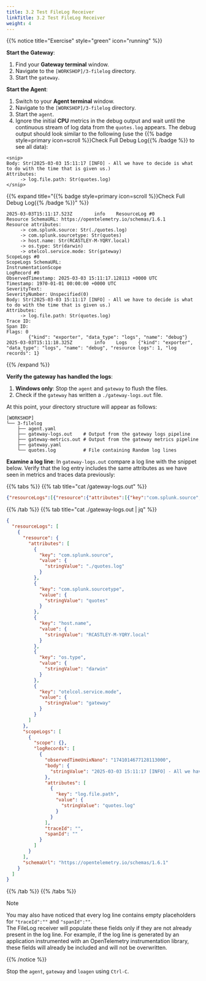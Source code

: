 ```yaml
---
title: 3.2 Test FileLog Receiver
linkTitle: 3.2 Test FileLog Receiver
weight: 4
---
```


{{% notice title="Exercise" style="green" icon="running" %}}

**Start the Gateway**:

1. Find your **Gateway terminal** window.
2. Navigate to the `[WORKSHOP]/3-filelog` directory.
3. Start the `gateway`.

**Start the Agent**:

1. Switch to your **Agent terminal** window.
2. Navigate to the `[WORKSHOP]/3-filelog` directory.
3. Start the `agent`.
4. Ignore the initial **CPU** metrics in the debug output and wait until the continuous stream of log data from the `quotes.log` appears. The debug output should look similar to the following (use the {{% badge style=primary icon=scroll %}}Check Full Debug Log{{% /badge %}} to see all data):

```text
<snip>
Body: Str(2025-03-03 15:11:17 [INFO] - All we have to decide is what to do with the time that is given us.)
Attributes:
     -> log.file.path: Str(quotes.log)
</snip>
```

{{% expand title="{{% badge style=primary icon=scroll %}}Check Full Debug Log{{% /badge %}}" %}}

```text
2025-03-03T15:11:17.523Z        info    ResourceLog #0
Resource SchemaURL: https://opentelemetry.io/schemas/1.6.1
Resource attributes:
     -> com.splunk.source: Str(./quotes.log)
     -> com.splunk.sourcetype: Str(quotes)
     -> host.name: Str(RCASTLEY-M-YQRY.local)
     -> os.type: Str(darwin)
     -> otelcol.service.mode: Str(gateway)
ScopeLogs #0
ScopeLogs SchemaURL:
InstrumentationScope
LogRecord #0
ObservedTimestamp: 2025-03-03 15:11:17.128113 +0000 UTC
Timestamp: 1970-01-01 00:00:00 +0000 UTC
SeverityText:
SeverityNumber: Unspecified(0)
Body: Str(2025-03-03 15:11:17 [INFO] - All we have to decide is what to do with the time that is given us.)
Attributes:
     -> log.file.path: Str(quotes.log)
Trace ID:
Span ID:
Flags: 0
        {"kind": "exporter", "data_type": "logs", "name": "debug"}
2025-03-03T15:11:18.325Z        info    Logs    {"kind": "exporter", "data_type": "logs", "name": "debug", "resource logs": 1, "log records": 1}
```

{{% /expand %}}

**Verify the gateway has handled the logs**:

1. **Windows only**: Stop the `agent` and `gateway` to flush the files.
2. Check if the `gateway` has written a `./gateway-logs.out` file.

At this point, your directory structure will appear as follows:

```text { title="Updated Directory Structure" }
[WORKSHOP]
└── 3-filelog
    ├── agent.yaml
    ├── gateway-logs.out    # Output from the gateway logs pipeline
    ├── gateway-metrics.out # Output from the gateway metrics pipeline
    ├── gateway.yaml
    └── quotes.log          # File containing Random log lines
```

**Examine a log line**: In `gateway-logs.out` compare a log line with the snippet below. Verify that the log entry includes the same attributes as we have seen in metrics and traces data previously:

{{% tabs %}}
{{% tab title="cat /gateway-logs.out" %}}

```json
{"resourceLogs":[{"resource":{"attributes":[{"key":"com.splunk.source","value":{"stringValue":"./quotes.log"}},{"key":"com.splunk.sourcetype","value":{"stringValue":"quotes"}},{"key":"host.name","value":{"stringValue":"RCASTLEY-M-YQRY.local"}},{"key":"os.type","value":{"stringValue":"darwin"}},{"key":"otelcol.service.mode","value":{"stringValue":"gateway"}}]},"scopeLogs":[{"scope":{},"logRecords":[{"observedTimeUnixNano":"1741014677128113000","body":{"stringValue":"2025-03-03 15:11:17 [INFO] - All we have to decide is what to do with the time that is given us."},"attributes":[{"key":"log.file.path","value":{"stringValue":"quotes.log"}}],"traceId":"","spanId":""}]}],"schemaUrl":"https://opentelemetry.io/schemas/1.6.1"}]}
```

{{% /tab %}}
{{% tab title="cat ./gateway-logs.out | jq" %}}

```json
{
  "resourceLogs": [
    {
      "resource": {
        "attributes": [
          {
            "key": "com.splunk.source",
            "value": {
              "stringValue": "./quotes.log"
            }
          },
          {
            "key": "com.splunk.sourcetype",
            "value": {
              "stringValue": "quotes"
            }
          },
          {
            "key": "host.name",
            "value": {
              "stringValue": "RCASTLEY-M-YQRY.local"
            }
          },
          {
            "key": "os.type",
            "value": {
              "stringValue": "darwin"
            }
          },
          {
            "key": "otelcol.service.mode",
            "value": {
              "stringValue": "gateway"
            }
          }
        ]
      },
      "scopeLogs": [
        {
          "scope": {},
          "logRecords": [
            {
              "observedTimeUnixNano": "1741014677128113000",
              "body": {
                "stringValue": "2025-03-03 15:11:17 [INFO] - All we have to decide is what to do with the time that is given us."
              },
              "attributes": [
                {
                  "key": "log.file.path",
                  "value": {
                    "stringValue": "quotes.log"
                  }
                }
              ],
              "traceId": "",
              "spanId": ""
            }
          ]
        }
      ],
      "schemaUrl": "https://opentelemetry.io/schemas/1.6.1"
    }
  ]
}
```

{{% /tab %}}
{{% /tabs %}}

> [!NOTE]
> You may also have noticed that every log line contains empty placeholders for `"traceId":""` and `"spanId":""`.  
> The FileLog receiver will populate these fields only if they are not already present in the log line.
> For example, if the log line is generated by an application instrumented with an OpenTelemetry instrumentation library, these fields will already be included and will not be overwritten.

{{% /notice %}}

Stop the `agent`, `gateway` and `loagen` using `Ctrl-C`.

